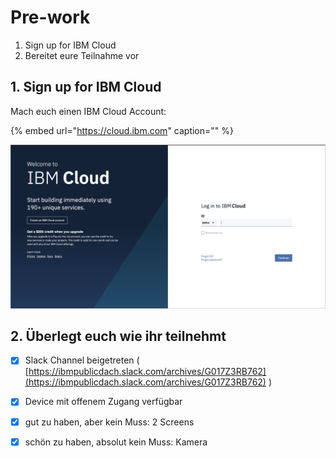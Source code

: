 # Pre-work

1. Sign up for IBM Cloud
2. Bereitet eure Teilnahme vor

## 1. Sign up for IBM Cloud

Mach euch einen IBM Cloud Account:

{% embed url="https://cloud.ibm.com" caption="" %}

![Cloud Sign up](.gitbook/assets/ibm-cloud-sign-up.png)

## 2. Überlegt euch wie ihr teilnehmt

* [x] Slack Channel beigetreten \( [https://ibmpublicdach.slack.com/archives/G017Z3RB762](https://ibmpublicdach.slack.com/archives/G017Z3RB762) \)
* [x] Device mit offenem Zugang verfügbar
* [x] gut zu haben, aber kein Muss: 2 Screens
* [x] schön zu haben, absolut kein Muss: Kamera

